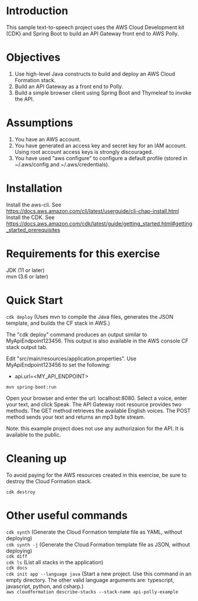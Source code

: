 # Introduction
This sample text-to-speech project uses the AWS Cloud Development kit (CDK) and Spring Boot to build an API Gateway front end to AWS Polly.

# Objectives
1. Use high-level Java constructs to build and deploy an AWS Cloud Formation stack. 
2. Build an API Gateway as a front end to Polly.
3. Build a simple browser client using Spring Boot and Thymeleaf to invoke the API.

# Assumptions
1. You have an AWS account.
2. You have generated an access key and secret key for an IAM account. Using root account access keys is strongly discouraged.
3. You have used "aws configure" to configure a default profile (stored in ~/.aws/config and ~/.aws/credentials).

# Installation
Install the aws-cli. See https://docs.aws.amazon.com/cli/latest/userguide/cli-chap-install.html \
Install the CDK. See https://docs.aws.amazon.com/cdk/latest/guide/getting_started.html#getting_started_prerequisites

# Requirements for this exercise
JDK (11 or later)\
mvn (3.6 or later)

# Quick Start
`cdk deploy`  (Uses mvn to compile the Java files, generates the JSON template, and builds the CF stack in AWS.)

The "cdk deploy" command produces an output similar to MyApiEndpoint123456. This output is also available in the AWS console CF stack output tab. 

Edit "src/main/resources/application.properties". Use MyApiEndpoint123456 to set the following:
- api.url=<MY_API_ENDPOINT>

`mvn spring-boot:run`

Open your browser and enter the url: localhost:8080. Select a voice, enter your text, and click Speak. The API Gateway root resource provides two methods.
The GET method retrieves the available English voices. The POST method sends your text and returns an mp3 byte stream.

Note: this example project does not use any authorizaion for the API. It is available to the public. 

# Cleaning up
To avoid paying for the AWS resources created in this exercise, be sure to destroy the Cloud Formation stack.

`cdk destroy`

# Other useful commands
`cdk synth` (Generate the Cloud Formation template file as YAML, without deploying)\
`cdk synth -j` (Generate the Cloud Formation template file as JSON, without deploying)\
`cdk diff`\
`cdk ls` (List all stacks in the application)\
`cdk docs`\
`cdk init app --language java` (Start a new project. Use this command in an empty directory. The other valid language arguments are: typescript, javascript, python, and csharp.)\
`aws cloudformation describe-stacks --stack-name api-polly-example`
